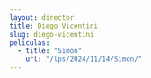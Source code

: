 ```yaml
---
layout: director
title: Diego Vicentini
slug: diego-vicentini
peliculas:
  - title: "Simón"
    url: "/lps/2024/11/14/Simon/"
---
```

